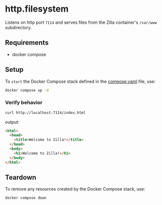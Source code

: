 # http.filesystem

Listens on http port `7114` and serves files from the Zilla container's `/var/www` subdirectory.

## Requirements

- docker compose

## Setup

To `start` the Docker Compose stack defined in the [compose.yaml](compose.yaml) file, use:

```bash
docker compose up -d
```

### Verify behavior

```bash
curl http://localhost:7114/index.html
```

output:

```html
<html>
  <head>
    <title>Welcome to Zilla!</title>
  </head>
  <body>
    <h1>Welcome to Zilla!</h1>
  </body>
</html>
```

## Teardown

To remove any resources created by the Docker Compose stack, use:

```bash
docker compose down
```
